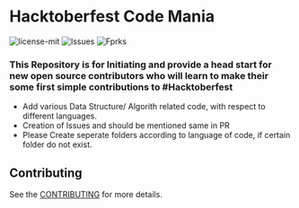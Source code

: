 # Hacktoberfest Code Mania
 ![license-mit](https://img.shields.io/github/license/CollectorContributor/Hacktoberfest-Code-Mania) ![Issues](https://img.shields.io/github/issues/CollectorContributor/Hacktoberfest-Code-Mania)
 ![Fprks](	https://img.shields.io/github/forks/CollectorContributor/Hacktoberfest-Code-Mania)
### This Repository is for Initiating and provide a head start for new open source contributors who will learn to make their some first simple contributions to #Hacktoberfest


* Add various Data Structure/ Algorith related code, with respect to different languages.
* Creation of Issues and should be mentioned same in PR
* Please Create seperate folders according to language of code, if certain folder do not exist.

## Contributing
See the [CONTRIBUTING](CONTRIBUTING.md) for more details.
